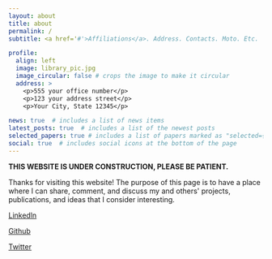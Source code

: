 ```yaml
---
layout: about
title: about
permalink: /
subtitle: <a href='#'>Affiliations</a>. Address. Contacts. Moto. Etc.

profile:
  align: left
  image: library_pic.jpg
  image_circular: false # crops the image to make it circular
  address: >
    <p>555 your office number</p>
    <p>123 your address street</p>
    <p>Your City, State 12345</p>

news: true  # includes a list of news items
latest_posts: true  # includes a list of the newest posts
selected_papers: true # includes a list of papers marked as "selected={true}"
social: true  # includes social icons at the bottom of the page
---
```


<strong>THIS WEBSITE IS UNDER CONSTRUCTION, PLEASE BE PATIENT.</strong> 

Thanks for visiting this website! The purpose of this page is to have a place where I can share, comment, and discuss my and others' projects, publications, and ideas that I consider interesting. 

[Linkedln](https://www.linkedin.com/in/ebohnenb/)

[Github](https://github.com/ebohnenb)

[Twitter](https://twitter.com/ebohnenb)
